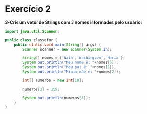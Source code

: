 # Exercício 2

**3-Crie um vetor de Strings com 3 nomes informados pelo usuário:**

```java
import java.util.Scanner;

public class classefor {
    public static void main(String[] args) {
        Scanner scanner = new Scanner(System.in);

        String[] nomes = {"Nath","Washington","Maria"};
        System.out.println("Meu nome é: "+nomes[0]);
        System.out.println("Meu pai é: "+nomes[1]);
        System.out.println("Minha mãe é: "+nomes[2]);

        int[] numeros = new int[10];

        numeros[3] = 355;

        System.out.println(numeros[3]);
    }
}

```
